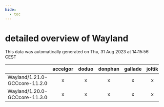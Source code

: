 ```yaml
---
hide:
  - toc
---
```


detailed overview of Wayland
============================


This data was automatically generated on Thu, 31 Aug 2023 at 14:15:56 CEST  

| |accelgor|doduo|donphan|gallade|joltik|skitty|swalot|victini|
| :---: | :---: | :---: | :---: | :---: | :---: | :---: | :---: | :---: |
|Wayland/1.21.0-GCCcore-11.2.0|x|x|x|x|x|x|x|x|
|Wayland/1.20.0-GCCcore-11.3.0|x|x|x|x|x|x|x|x|
